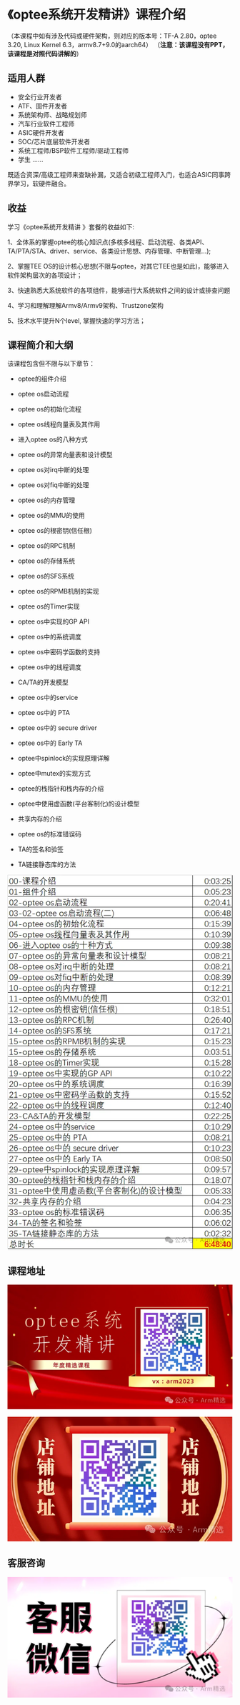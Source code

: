 # 《optee系统开发精讲》课程介绍



（本课程中如有涉及代码或硬件架构，则对应的版本号：TF-A 2.80，optee 3.20, Linux Kernel 6.3，armv8.7+9.0的aarch64） （**注意：该课程没有PPT，该课程是对照代码讲解的**）

## 适用人群

- 安全行业开发者
- ATF、固件开发者
- 系统架构师、战略规划师
- 汽车行业软件工程师
- ASIC硬件开发者
- SOC/芯片底层软件开发者
- 系统工程师/BSP软件工程师/驱动工程师
- 学生 ......

既适合资深/高级工程师来查缺补漏，又适合初级工程师入门，也适合ASIC同事跨界学习，软硬件融合。

## 收益

学习《optee系统开发精讲 》套餐的收益如下:

 1、全体系的掌握optee的核心知识点(多核多线程、启动流程、各类API、TA/PTA/STA、driver、service、各类设计思想、内存管理、中断管理...); 

2、掌握TEE OS的设计核心思想(不限与optee，对其它TEE也是如此)，能够进入软件架构层次的各项设计；

3、快速熟悉大系统软件的各项组件，能够进行大系统软件之间的设计或排查问题

 4、学习和理解理解Armv8/Armv9架构、Trustzone架构 

5、技术水平提升N个level, 掌握快速的学习方法；

## 课程简介和大纲

该课程包含但不限与以下章节：

- optee的组件介绍

- optee os启动流程

- optee os的初始化流程

- optee os线程向量表及其作用

- 进入optee os的八种方式

- optee os的异常向量表和设计模型

- optee os对irq中断的处理

- optee os对fiq中断的处理

- optee os的内存管理

- optee os的MMU的使用

- optee os的根密钥(信任根)

- optee os的RPC机制

- optee os的存储系统

- optee os的SFS系统

- optee os的RPMB机制的实现

- optee os的Timer实现

- optee os中实现的GP API

- optee os中的系统调度

- optee os中密码学函数的支持

- optee os中的线程调度

- CA/TA的开发模型

- optee os中的service

- optee os中的 PTA

- optee os中的 secure driver

- optee os中的 Early TA

- optee中spinlock的实现原理详解

- optee中mutex的实现方式

- optee的栈指针和栈内存的介绍

- optee中使用虚函数(平台客制化)的设计模型

- 共享内存的介绍

- optee os的标准错误码

- TA的签名和验签

- TA链接静态库的方法

  

![图片](pictures/640-1719450396039-153.webp)



## 课程地址

![图片](pictures/640-1719450396039-154.webp)

![图片](pictures/640-1719450396039-155.webp)

## 客服咨询

![图片](pictures/640-1719450396039-156.webp)

